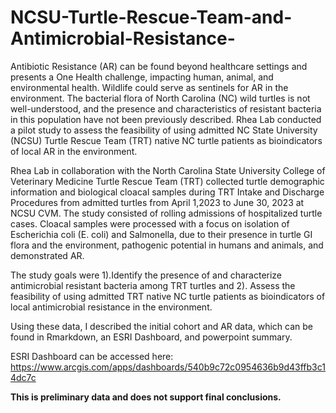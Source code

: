 # NCSU-Turtle-Rescue-Team-and-Antimicrobial-Resistance-

Antibiotic Resistance (AR) can be found beyond healthcare settings and presents a One Health challenge, impacting human, animal, and environmental health. Wildlife could serve as sentinels for AR in the environment. The bacterial flora of North Carolina (NC) wild turtles is not well-understood, and the presence and characteristics of resistant bacteria in this population have not been previously described. Rhea Lab conducted a pilot study to assess the feasibility of using admitted NC State University (NCSU) Turtle Rescue Team (TRT) native NC turtle patients as bioindicators of local AR in the environment.

Rhea Lab in collaboration with the North Carolina State University College of Veterinary Medicine Turtle Rescue Team (TRT) collected turtle demographic information and biological cloacal samples during TRT Intake and Discharge Procedures from admitted turtles from April 1,2023 to June 30, 2023 at NCSU CVM. The study consisted of rolling admissions of hospitalized turtle cases. Cloacal samples were processed with a focus on isolation of Escherichia coli (E. coli) and Salmonella, due to their presence in turtle GI flora and the environment, pathogenic potential in humans and animals, and demonstrated AR. 

The study goals were 1).Identify the presence of and characterize antimicrobial resistant bacteria among TRT turtles and 2). Assess the feasibility of using admitted TRT native NC turtle patients as bioindicators of local antimicrobial resistance in the environment. 

Using these data, I described the initial cohort and AR data, which can be found in Rmarkdown, an ESRI Dashboard, and powerpoint summary. 

ESRI Dashboard can be accessed here: https://www.arcgis.com/apps/dashboards/540b9c72c0954636b9d43ffb3c14dc7c

**This is preliminary data and does not support final conclusions.**
